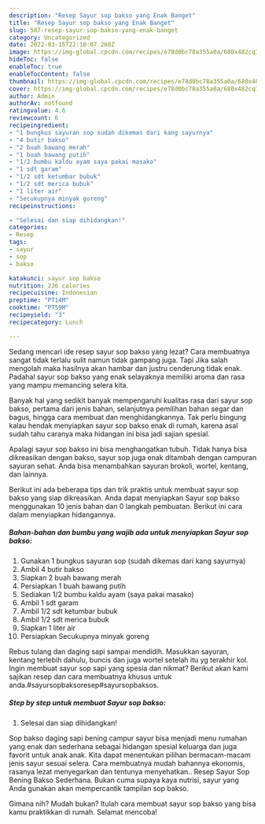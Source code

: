 ```yaml
---
description: "Resep Sayur sop bakso yang Enak Banget"
title: "Resep Sayur sop bakso yang Enak Banget"
slug: 587-resep-sayur-sop-bakso-yang-enak-banget
category: Uncategorized
date: 2022-03-15T22:10:07.260Z
image: https://img-global.cpcdn.com/recipes/e78d0bc78a355a0a/680x482cq70/sayur-sop-bakso-foto-resep-utama.jpg
hideToc: false
enableToc: true
enableTocContent: false
thumbnail: https://img-global.cpcdn.com/recipes/e78d0bc78a355a0a/680x482cq70/sayur-sop-bakso-foto-resep-utama.jpg
cover: https://img-global.cpcdn.com/recipes/e78d0bc78a355a0a/680x482cq70/sayur-sop-bakso-foto-resep-utama.jpg
author: Admin
authorAv: notfound
ratingvalue: 4.6
reviewcount: 6
recipeingredient:
- "1 bungkus sayuran sop sudah dikemas dari kang sayurnya"
- "4 butir bakso"
- "2 buah bawang merah"
- "1 buah bawang putih"
- "1/2 bumbu kaldu ayam saya pakai masako"
- "1 sdt garam"
- "1/2 sdt ketumbar bubuk"
- "1/2 sdt merica bubuk"
- "1 liter air"
- "Secukupnya minyak goreng"
recipeinstructions:

- "Selesai dan siap dihidangkan!"
categories:
- Resep
tags:
- sayur
- sop
- bakso

katakunci: sayur sop bakso 
nutrition: 236 calories
recipecuisine: Indonesian
preptime: "PT14M"
cooktime: "PT59M"
recipeyield: "3"
recipecategory: Lunch

---
```



Sedang mencari ide resep sayur sop bakso yang lezat? Cara membuatnya sangat tidak terlalu sulit namun tidak gampang juga. Tapi Jika salah mengolah maka hasilnya akan hambar dan justru cenderung tidak enak. Padahal sayur sop bakso yang enak selayaknya memiliki aroma dan rasa yang mampu memancing selera kita.


Banyak hal yang sedikit banyak mempengaruhi kualitas rasa dari sayur sop bakso, pertama dari jenis bahan, selanjutnya pemilihan bahan segar dan bagus, hingga cara membuat dan menghidangkannya. Tak perlu bingung kalau hendak menyiapkan sayur sop bakso enak di rumah, karena asal sudah tahu caranya maka hidangan ini bisa jadi sajian spesial.

Apalagi sayur sop bakso ini bisa menghangatkan tubuh. Tidak hanya bisa dikreasikan dengan bakso, sayur sop juga enak ditambah dengan campuran sayuran sehat. Anda bisa menambahkan sayuran brokoli, wortel, kentang, dan lainnya.


Berikut ini ada beberapa tips dan trik praktis untuk membuat sayur sop bakso yang siap dikreasikan. Anda dapat menyiapkan Sayur sop bakso menggunakan 10 jenis bahan dan 0 langkah pembuatan. Berikut ini cara dalam menyiapkan hidangannya.

<!--inarticleads1-->

##### Bahan-bahan dan bumbu yang wajib ada untuk menyiapkan Sayur sop bakso:

1. Gunakan 1 bungkus sayuran sop (sudah dikemas dari kang sayurnya)
1. Ambil 4 butir bakso
1. Siapkan 2 buah bawang merah
1. Persiapkan 1 buah bawang putih
1. Sediakan 1/2 bumbu kaldu ayam (saya pakai masako)
1. Ambil 1 sdt garam
1. Ambil 1/2 sdt ketumbar bubuk
1. Ambil 1/2 sdt merica bubuk
1. Siapkan 1 liter air
1. Persiapkan Secukupnya minyak goreng


Rebus tulang dan daging sapi sampai mendidih. Masukkan sayuran, kentang terlebih dahulu, buncis dan juga wortel setelah itu yg terakhir kol. Ingin membuat sayur sop sapi yang spesia dan nikmat? Berikut akan kami sajikan resep dan cara membuatnya khusus untuk anda.#sayursopbaksoresep#sayursopbaksos. 

<!--inarticleads2-->

##### Step by step untuk membuat Sayur sop bakso:


1. Selesai dan siap dihidangkan!

Sop bakso daging sapi bening campur sayur bisa menjadi menu rumahan yang enak dan sederhana sebagai hidangan spesial keluarga dan juga favorit untuk anak anak. Kita dapat menentukan pilihan bermacam-macam jenis sayur sesuai selera. Cara membuatnya mudah bahannya ekonomis, rasanya lezat menyegarkan dan tentunya menyehatkan.. Resep Sayur Sop Bening Bakso Sederhana. Bukan cuma supaya kaya nutrisi, sayur yang Anda gunakan akan mempercantik tampilan sop bakso. 

Gimana nih? Mudah bukan? Itulah cara membuat sayur sop bakso yang bisa kamu praktikkan di rumah. Selamat mencoba!
